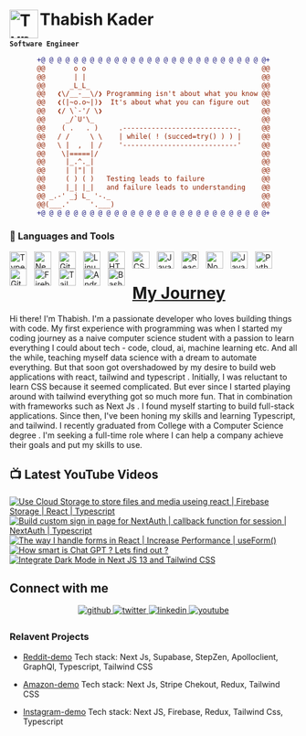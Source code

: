 # Thabish Kader <img align="left" alt="TypeScript" width="50px"  src="https://cdn.jsdelivr.net/gh/devicons/devicon/icons/coffeescript/coffeescript-original-wordmark.svg" />

**`Software Engineer`**

<div align="center">
  
```diff
+@ @ @ @ @ @ @ @ @ @ @ @ @ @ @ @ @ @ @ @ @ @ @ @ @ @ @ @+
@@       o o                                           @@
@@       | |                                           @@
@@      _L_L_                                          @@
@@   ❮\/__-__\/❯ Programming isn't about what you know @@
@@   ❮(|~o.o~|)❯  It's about what you can figure out   @@
@@   ❮/ \`-'/ \❯                                       @@
@@     _/`U'\_                                         @@
@@    ( .   . )     .----------------------------.     @@
@@   / /     \ \    | while( ! (succed=try() ) ) |     @@
@@   \ |  ,  | /    '----------------------------'     @@
@@    \|=====|/                                        @@
@@     |_.^._|                                         @@
@@     | |"| |                                         @@
@@     ( ) ( )   Testing leads to failure              @@
@@     |_| |_|   and failure leads to understanding    @@
@@ _.-' _j L_ '-._                                     @@
@@(___.'     '.___)                                    @@
+@ @ @ @ @ @ @ @ @ @ @ @ @ @ @ @ @ @ @ @ @ @ @ @ @ @ @ @+
```
  
</div>

### 🧰 Languages and Tools

<img align="left" alt="TypeScript" width="30px" style="padding-right:10px;" src="https://cdn.jsdelivr.net/gh/devicons/devicon/icons/typescript/typescript-plain.svg" />

<img align="left" alt="NextJS" width="30px" style="padding-right:10px;" src="https://cdn.jsdelivr.net/gh/devicons/devicon/icons/nextjs/nextjs-original.svg" />
<img align="left" alt="Git" width="30px" style="padding-right:10px;" src="https://cdn.jsdelivr.net/gh/devicons/devicon/icons/git/git-original.svg" />
<img align="left" alt="Linux" width="30px" style="padding-right:10px;" src="https://cdn.jsdelivr.net/gh/devicons/devicon/icons/linux/linux-original.svg" />
<img align="left" alt="HTML" width="30px" style="padding-right:10px;" src="https://cdn.jsdelivr.net/gh/devicons/devicon/icons/html5/html5-plain.svg" />
<img align="left" alt="CSS" width="30px" style="padding-right:10px;" src="https://cdn.jsdelivr.net/gh/devicons/devicon/icons/css3/css3-plain.svg" />
<img align="left" alt="JavaScript" width="30px" style="padding-right:10px;" src="https://cdn.jsdelivr.net/gh/devicons/devicon/icons/javascript/javascript-plain.svg" />
<img align="left" alt="React" width="30px" style="padding-right:10px;" src="https://cdn.jsdelivr.net/gh/devicons/devicon/icons/react/react-original.svg" />
<img align="left" alt="NodeJS" width="30px" style="padding-right:10px;" src="https://cdn.jsdelivr.net/gh/devicons/devicon/icons/nodejs/nodejs-original.svg" />
<img align="left" alt="Java" width="30px" style="padding-right:10px;" src="https://cdn.jsdelivr.net/gh/devicons/devicon/icons/java/java-original.svg"/>
<img align="left" alt="Python" width="30px" style="padding-right:10px;" src="https://cdn.jsdelivr.net/gh/devicons/devicon/icons/python/python-plain.svg" />

<img align="left" alt="GitHub" width="30px" style="padding-right:10px;" src="https://cdn.jsdelivr.net/gh/devicons/devicon/icons/github/github-original.svg" />
<img align="left" alt="Firebase" width="30px" style="padding-right:10px;" src="https://cdn.jsdelivr.net/gh/devicons/devicon/icons/firebase/firebase-plain-wordmark.svg" />
<img align="left" alt="Tailwind" width="30px" style="padding-right:10px;" src="https://cdn.jsdelivr.net/gh/devicons/devicon/icons/tailwindcss/tailwindcss-plain.svg" />
<img align="left" alt="AndroidStudio" width="30px" style="padding-right:10px;" src="https://cdn.jsdelivr.net/gh/devicons/devicon/icons/androidstudio/androidstudio-original.svg" />
<img align="left" alt="Bash" width="30px" style="padding-right:10px;" src="https://cdn.jsdelivr.net/gh/devicons/devicon/icons/bash/bash-original.svg" />
<br />

# [My Journey](https://my-portfolio-30apz7oh0-thabish-kader.vercel.app/)

Hi there! I'm Thabish. I'm a passionate developer who loves building
things with code. My first experience with programming
was when I started my coding journey as a naive computer
science student with a passion to learn everything I
could about tech - code, cloud, ai, machine learning
etc. And all the while, teaching myself data science
with a dream to automate everything. But that soon got
overshadowed by my desire to build web applications with react, tailwind and typescript
. Initially, I was reluctant to learn CSS because it
seemed complicated. But ever since I started playing
around with tailwind everything got so much more fun.
That in combination with frameworks such as Next Js . I
found myself starting to build full-stack applications.
Since then, I&apos;ve been honing my skills and learning
Typescript, and tailwind. I recently graduated from College with a
Computer Science degree
. I'm seeking a full-time role
where I can help a company achieve their goals and put
my skills to use.

## 📺 Latest YouTube Videos

<!-- BEGIN YOUTUBE-CARDS -->
[![Use Cloud Storage to store files and media useing react | Firebase Storage | React | Typescript](https://ytcards.demolab.com/?id=PInRa3AJ7sg&title=Use+Cloud+Storage+to+store+files+and+media+useing+react+%7C+Firebase+Storage+%7C+React+%7C+Typescript&lang=en&timestamp=1672965015&background_color=%230d1117&title_color=%23ffffff&stats_color=%23dedede&width=250 "Use Cloud Storage to store files and media useing react | Firebase Storage | React | Typescript")](https://www.youtube.com/watch?v=PInRa3AJ7sg)
[![Build custom sign in page for NextAuth | callback function for session | NextAuth | Typescript](https://ytcards.demolab.com/?id=-WZpodr-Enc&title=Build+custom+sign+in+page+for+NextAuth+%7C+callback+function+for+session+%7C+NextAuth+%7C+Typescript&lang=en&timestamp=1672413034&background_color=%230d1117&title_color=%23ffffff&stats_color=%23dedede&width=250 "Build custom sign in page for NextAuth | callback function for session | NextAuth | Typescript")](https://www.youtube.com/watch?v=-WZpodr-Enc)
[![The way I handle forms in React | Increase Performance | useForm()](https://ytcards.demolab.com/?id=xPFYbMqpItw&title=The+way+I+handle+forms+in+React+%7C+Increase+Performance+%7C+useForm%28%29&lang=en&timestamp=1671792186&background_color=%230d1117&title_color=%23ffffff&stats_color=%23dedede&width=250 "The way I handle forms in React | Increase Performance | useForm()")](https://www.youtube.com/watch?v=xPFYbMqpItw)
[![How smart is Chat GPT ? Lets find out ?](https://ytcards.demolab.com/?id=uNcl94LYDCc&title=How+smart+is+Chat+GPT+%3F+Lets+find+out+%3F&lang=en&timestamp=1671288074&background_color=%230d1117&title_color=%23ffffff&stats_color=%23dedede&width=250 "How smart is Chat GPT ? Lets find out ?")](https://www.youtube.com/watch?v=uNcl94LYDCc)
[![Integrate Dark Mode in Next JS 13 and Tailwind CSS](https://ytcards.demolab.com/?id=UnTHqOWoPto&title=Integrate+Dark+Mode+in+Next+JS+13+and+Tailwind+CSS&lang=en&timestamp=1670917975&background_color=%230d1117&title_color=%23ffffff&stats_color=%23dedede&width=250 "Integrate Dark Mode in Next JS 13 and Tailwind CSS")](https://www.youtube.com/watch?v=UnTHqOWoPto)
<!-- END YOUTUBE-CARDS -->

## Connect with me

<div align="center">
<a href="https://github.com/Thabish-Kader/Thabish-Kader/" target="_blank">
<img src=https://img.shields.io/badge/github-%2324292e.svg?&style=for-the-badge&logo=github&logoColor=white alt=github style="margin-bottom: 5px;" />
</a>
<a href="https://twitter.com/DeveloperTak" target="_blank">
<img src=https://img.shields.io/badge/twitter-%2300acee.svg?&style=for-the-badge&logo=twitter&logoColor=white alt=twitter style="margin-bottom: 5px;" />
</a>
<a href="https://www.linkedin.com/in/thabish-a-kader-366447224/" target="_blank">
<img src=https://img.shields.io/badge/linkedin-%231E77B5.svg?&style=for-the-badge&logo=linkedin&logoColor=white alt=linkedin style="margin-bottom: 5px;" />
</a>
<a href="https://www.youtube.com/@developertak2634" target="_blank">
<img src=https://img.shields.io/badge/youtube-%2324292e.svg?&style=for-the-badge&logo=youtube&logoColor=red alt=youtube style="margin-bottom: 5px;" />
</a>
</div>

### Relavent Projects

-   [Reddit-demo](https://reddit-next-app.vercel.app/) Tech stack: Next Js, Supabase, StepZen, Apolloclient, GraphQl, Typescript, Tailwind CSS
-   [Amazon-demo](https://amazon-next-app-zqtc.vercel.app/) Tech stack: Next Js, Stripe Chekout, Redux, Tailwind CSS

-   [Instagram-demo](https://instagram-khaki-seven.vercel.app/) Tech stack: Next JS, Firebase, Redux, Tailwind Css, Typescript
